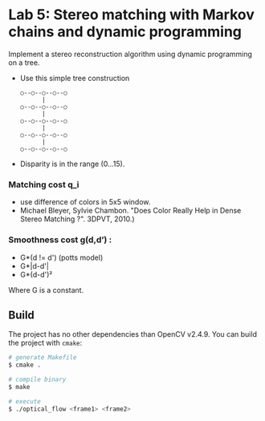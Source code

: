 # Lab 5: Stereo matching with Markov chains and dynamic programming

Implement a stereo reconstruction algorithm using dynamic programming on a tree.

 * Use this simple tree construction
   ```
   ○--○--○--○--○
         |
   ○--○--○--○--○
         |
   ○--○--○--○--○
         |
   ○--○--○--○--○
         |
   ○--○--○--○--○
   ```
 * Disparity is in the range (0...15).

### Matching cost q_i

- use difference of colors in 5x5 window.
- Michael Bleyer, Sylvie Chambon. "Does Color Really Help in Dense Stereo Matching ?". 3DPVT, 2010.)

### Smoothness cost g(d,d’) :

- G*(d != d') (potts model)
- G*|d-d'|
- G*(d-d')²

Where G is a constant. 


## Build

The project has no other dependencies than OpenCV v2.4.9. You can build the
project with `cmake`:

```bash
# generate Makefile
$ cmake .

# compile binary
$ make

# execute
$ ./optical_flow <frame1> <frame2>
```